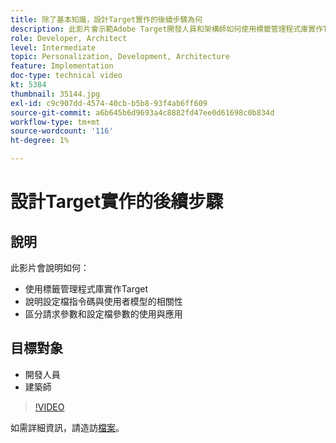 ```yaml
---
title: 除了基本知識，設計Target實作的後續步驟為何
description: 此影片會示範Adobe Target開發人員和架構師如何使用標籤管理程式庫實作Target、說明設定檔指令碼與使用者模型的相關性，以及區分請求參數和設定檔參數的使用與應用。
role: Developer, Architect
level: Intermediate
topic: Personalization, Development, Architecture
feature: Implementation
doc-type: technical video
kt: 5384
thumbnail: 35144.jpg
exl-id: c9c907dd-4574-40cb-b5b8-93f4ab6ff609
source-git-commit: a6b645b6d9693a4c8882fd47ee0d61698c0b834d
workflow-type: tm+mt
source-wordcount: '116'
ht-degree: 1%

---
```


# 設計Target實作的後續步驟

## 說明

此影片會說明如何：

* 使用標籤管理程式庫實作Target
* 說明設定檔指令碼與使用者模型的相關性
* 區分請求參數和設定檔參數的使用與應用

## 目標對象

* 開發人員
* 建築師

>[!VIDEO](https://video.tv.adobe.com/v/35144/?quality=12)

如需詳細資訊，請造訪[檔案](https://experienceleague.adobe.com/docs/target/using/implement-target/implementing-target.html?lang=en)。
